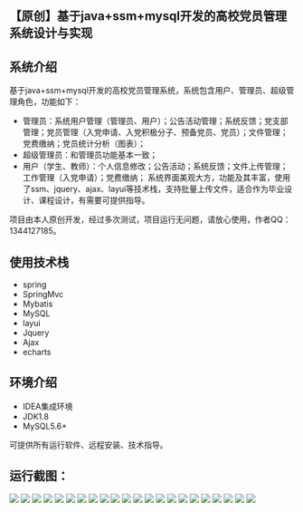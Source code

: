 ## 【原创】基于java+ssm+mysql开发的高校党员管理系统设计与实现

## 系统介绍

基于java+ssm+mysql开发的高校党员管理系统，系统包含用户、管理员、超级管理角色，功能如下：
- 管理员：系统用户管理（管理员、用户）；公告活动管理；系统反馈；党支部管理；党员管理（入党申请、入党积极分子、预备党员、党员）；文件管理；党费缴纳；党员统计分析（图表）；
- 超级管理员：和管理员功能基本一致；
- 用户（学生、教师）：个人信息修改；公告活动；系统反馈；文件上传管理；工作管理（入党申请）；党费缴纳；
系统界面美观大方，功能及其丰富，使用了ssm、jquery、ajax、layui等技术栈，支持批量上传文件，适合作为毕业设计、课程设计，有需要可提供指导。

项目由本人原创开发，经过多次测试，项目运行无问题，请放心使用，作者QQ：1344127185。

## 使用技术栈

- spring
- SpringMvc
- Mybatis
- MySQL
- layui
- Jquery
- Ajax
- echarts

## 环境介绍

- IDEA集成环境
- JDK1.8
- MySQL5.6+

可提供所有运行软件、远程安装、技术指导。

## 运行截图：
![](https://github.com/itcoderyhl/PartyMember/blob/main/images/1.png)
![](https://github.com/itcoderyhl/PartyMember/blob/main/images/2.png)
![](https://github.com/itcoderyhl/PartyMember/blob/main/images/3.png)
![](https://github.com/itcoderyhl/PartyMember/blob/main/images/4.png)
![](https://github.com/itcoderyhl/PartyMember/blob/main/images/5.png)
![](https://github.com/itcoderyhl/PartyMember/blob/main/images/6.png)
![](https://github.com/itcoderyhl/PartyMember/blob/main/images/7.png)
![](https://github.com/itcoderyhl/PartyMember/blob/main/images/8.png)
![](https://github.com/itcoderyhl/PartyMember/blob/main/images/9.png)
![](https://github.com/itcoderyhl/PartyMember/blob/main/images/10.png)
![](https://github.com/itcoderyhl/PartyMember/blob/main/images/11.png)
![](https://github.com/itcoderyhl/PartyMember/blob/main/images/12.png)
![](https://github.com/itcoderyhl/PartyMember/blob/main/images/13.png)
![](https://github.com/itcoderyhl/PartyMember/blob/main/images/14.png)
![](https://github.com/itcoderyhl/PartyMember/blob/main/images/15.png)
![](https://github.com/itcoderyhl/PartyMember/blob/main/images/16.png)
![](https://github.com/itcoderyhl/PartyMember/blob/main/images/17.png)
![](https://github.com/itcoderyhl/PartyMember/blob/main/images/18.png)
![](https://github.com/itcoderyhl/PartyMember/blob/main/images/19.png)
![](https://github.com/itcoderyhl/PartyMember/blob/main/images/20.png)
![](https://github.com/itcoderyhl/PartyMember/blob/main/images/21.png)
![](https://github.com/itcoderyhl/PartyMember/blob/main/images/22.png)


